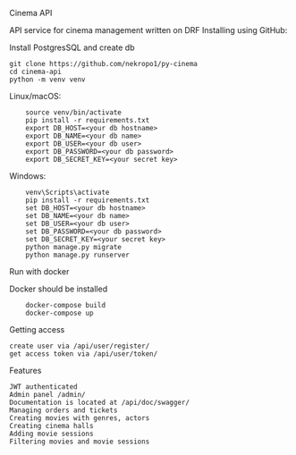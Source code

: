 Cinema API

API service for cinema management written on DRF
Installing using GitHub:

Install PostgresSQL and create db

    git clone https://github.com/nekropo1/py-cinema
    cd cinema-api
    python -m venv venv

Linux/macOS:
```
    source venv/bin/activate
    pip install -r requirements.txt
    export DB_HOST=<your db hostname>
    export DB_NAME=<your db name>
    export DB_USER=<your db user>
    export DB_PASSWORD=<your db password>
    export DB_SECRET_KEY=<your secret key>
```    
Windows:
```
    venv\Scripts\activate
    pip install -r requirements.txt
    set DB_HOST=<your db hostname>
    set DB_NAME=<your db name>
    set DB_USER=<your db user>
    set DB_PASSWORD=<your db password>
    set DB_SECRET_KEY=<your secret key>
    python manage.py migrate
    python manage.py runserver
```
Run with docker

Docker should be installed
```
    docker-compose build
    docker-compose up
```
Getting access

    create user via /api/user/register/
    get access token via /api/user/token/

Features

    JWT authenticated
    Admin panel /admin/
    Documentation is located at /api/doc/swagger/
    Managing orders and tickets
    Creating movies with genres, actors
    Creating cinema halls
    Adding movie sessions
    Filtering movies and movie sessions
